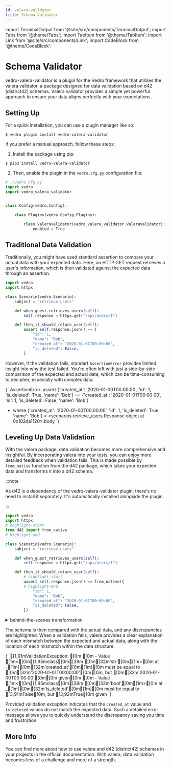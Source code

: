 ```yaml
---
id: valera-validator
title: Schema Validator
---
```


import TerminalOutput from '@site/src/components/TerminalOutput';
import Tabs from '@theme/Tabs';
import TabItem from '@theme/TabItem';
import Link from '@site/src/components/Link';
import CodeBlock from '@theme/CodeBlock';

# Schema Validator

<Link to="https://pypi.org/project/vedro-valera-validator/">vedro-valera-validator</Link> is a plugin for the Vedro framework that utilizes the <Link to="https://pypi.org/project/valera">valera validator</Link>, a package designed for data validation based on <Link to="https://d42.vedro.io/docs/quick-start">d42 (district42) schemas</Link>. Valera validator provides a simple yet powerful approach to ensure your data aligns perfectly with your expectations.

## Setting Up

<Tabs>
  <TabItem value="quick" label="Quick" default>

For a quick installation, you can use a plugin manager like so:

```shell
$ vedro plugin install vedro-valera-validator
```

  </TabItem>
  <TabItem value="manual" label="Manual">

If you prefer a manual approach, follow these steps:

1. Install the package using pip:

```shell
$ pip3 install vedro-valera-validator
```

2. Then, enable the plugin in the `vedro.cfg.py` configuration file:

```python
# ./vedro.cfg.py
import vedro
import vedro_valera_validator


class Config(vedro.Config):

    class Plugins(vedro.Config.Plugins):

        class ValeraValidator(vedro_valera_validator.ValeraValidator):
            enabled = True
```

  </TabItem>
</Tabs>

## Traditional Data Validation

Traditionally, you might have used standard assertion to compare your actual data with your expected data. Here, an HTTP GET request retrieves a user's information, which is then validated against the expected data through an assertion.

```python
import vedro
import httpx

class Scenario(vedro.Scenario):
    subject = "retrieve users"

    def when_guest_retrieves_users(self):
        self.response = httpx.get("/api/users/1")

    def then_it_should_return_user(self):
        assert self.response.json() == {
            "id": 1,
            "name": "Bob",
            "created_at": "2020-01-01T00:00:00",
            "is_deleted": False,
        }
```

However, if the validation fails, standart `AssertionError` provides limited insight into why the test failed. You're often left with just a side-by-side comparison of the expected and actual data, which can be time-consuming to decipher, especially with complex data.

<CodeBlock className='word-wrap'>{`
AssertionError: assert {'created_at': '2020-01-00T00:00:00', 'id': 1, 'is_deleted': True, 'name': 'Bob'} == {'created_at': '2020-01-01T00:00:00', 'id': 1, 'is_deleted': False, 'name': 'Bob'}
 +  where {'created_at': '2020-01-00T00:00:00', 'id': 1, 'is_deleted': True, 'name': 'Bob'} = <scenarios.retrieve_users.Response object at 0x102da1120>.body
`}</CodeBlock>

## Leveling Up Data Validation

With the valera package, data validation becomes more comprehensive and insightful. By incorporating valera into your tests, you can enjoy more detailed feedback when validation fails. This is made possible by `from_native` function from the d42 package, which takes your expected data and transforms it into a d42 schema.

:::note

As <Link to="https://pypi.org/project/d42/">d42</Link> is a dependency of the <Link to="https://pypi.org/project/vedro-valera-validator/">vedro-valera-validator</Link> plugin, there's no need to install it separately. It's automatically installed alongside the plugin.

:::

```python
import vedro
import httpx
# highlight-start
from d42 import from_native
# highlight-end

class Scenario(vedro.Scenario):
    subject = "retrieve users"

    def when_guest_retrieves_users(self):
        self.response = httpx.get("/api/users/1")

    def then_it_should_return_user(self):
        # highlight-start
        assert self.response.json() == from_native({
        # highlight-end
            "id": 1,
            "name": "Bob",
            "created_at": "2020-01-01T00:00:00",
            "is_deleted": False,
        })
```

<details>
    <summary>behind-the-scenes transformation</summary>
    <div>

```python
from d42 import from_native, schema

from_native({
    "id": 1,
    "name": "Bob",
    "created_at": "2020-01-01T00:00:00",
    "is_deleted": False,
})

# is equivalent to

schema.dict({
    "id": schema.int(1),
    "name": schema.str("Bob"),
    "created_at": schema.str("2020-01-01T00:00:00"),
    "is_deleted": schema.bool(False)
})
```

</div>
</details>

The schema is then compared with the actual data, and any discrepancies are highlighted. When a validation fails, valera provides a clear explanation of each mismatch between the expected and actual data, along with the location of each mismatch within the data structure.

<TerminalOutput>
{`
[1;91mValidationException: [0m
[0m - Value [1m<[0m[1;95mclass[0m[39m [0m[32m'str'[0m[1m>[0m at _[1m[[0m[32m'created_at'[0m[1m][0m must be equal to [0m[32m'2020-01-01T00:00:00'[0m[0m, but [0m[32m'2020-01-00T00:00:00'[0m[0m given[0m
[0m - Value [1m<[0m[1;95mclass[0m[39m [0m[32m'bool'[0m[1m>[0m at _[1m[[0m[32m'is_deleted'[0m[1m][0m must be equal to [3;91mFalse[0m, but [3;92mTrue[0m given
`}
</TerminalOutput>

Provided validation exception indicates that the `created_at` value and `is_deleted` values do not match the expected data. Such a detailed error message allows you to quickly understand the discrepancy saving you time and frustration.

## More Info

You can find more about how to use valera and d42 (district42) schemas in your projects in the <Link to="https://d42.vedro.io/docs/quick-start">official documentation</Link>. With valera, data validation becomes less of a challenge and more of a strength.
